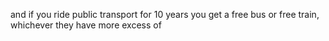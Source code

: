 and if you ride public transport for 10 years you get a free bus or free train, whichever they have more excess of
